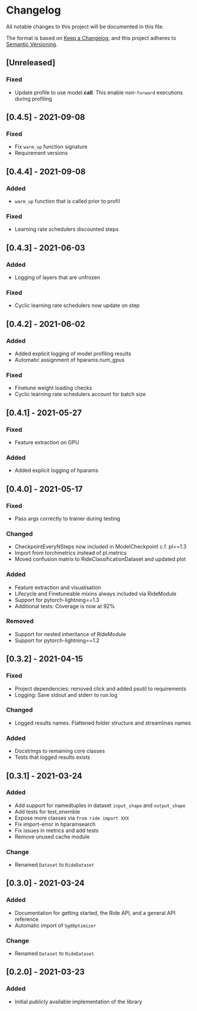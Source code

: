 # Changelog
All notable changes to this project will be documented in this file.

The format is based on [Keep a Changelog](https://keepachangelog.com/en/1.0.0/),
and this project adheres to [Semantic Versioning](https://semver.org/spec/v2.0.0.html).

## [Unreleased]

### Fixed
- Update profile to use model.__call__. This enable non-`forward` executions during profiling

## [0.4.5] - 2021-09-08
### Fixed
- Fix `warm_up` function signature
- Requirement versions


## [0.4.4] - 2021-09-08
### Added
- `warm_up` function that is called prior to profil 

### Fixed
- Learning rate schedulers discounted steps


## [0.4.3] - 2021-06-03
### Added
- Logging of layers that are unfrozen

### Fixed
- Cyclic learning rate schedulers now update on step


## [0.4.2] - 2021-06-02
### Added
- Added explicit logging of model profiling results
- Automatic assignment of hparams.num_gpus

### Fixed
- Finetune weight loading checks
- Cyclic learning rate schedulers account for batch size


## [0.4.1] - 2021-05-27
### Fixed
- Feature extraction on GPU

### Added
- Added explicit logging of hparams


## [0.4.0] - 2021-05-17
### Fixed
- Pass args correctly to trainer during testing

### Changed
- CheckpointEveryNSteps now included in ModelCheckpoint c.f. pl==1.3
- Import from torchmetrics instead of pl.metrics 
- Moved confusion matrix to RideClassificationDataset and updated plot

### Added
- Feature extraction and visualisation
- Lifecycle and Finetuneable mixins always included via RideModule
- Support for pytorch-lightning==1.3
- Additional tests: Coverage is now at 92%

### Removed
- Support for nested inheritance of RideModule
- Support for pytorch-lightning==1.2


## [0.3.2] - 2021-04-15
### Fixed
- Project dependencies: removed click and added psutil to requirements
- Logging: Save stdout and stderr to run.log

### Changed
- Logged results names. Flattened folder structure and streamlines names

### Added
- Docstrings to remaining core classes
- Tests that logged results exists


## [0.3.1] - 2021-03-24
### Added
- Add support for namedtuples in dataset `input_shape` and `output_shape`
- Add tests for test_enemble
- Expose more classes via `from ride import XXX`
- Fix import-error in hparamsearch
- Fix issues in metrics and add tests
- Remove unused cache module

### Change
- Renamed `Dataset` to `RideDataset`


## [0.3.0] - 2021-03-24
### Added
- Documentation for getting started, the Ride API, and a general API reference
- Automatic import of `SgdOptimizer`

### Change
- Renamed `Dataset` to `RideDataset`


## [0.2.0] - 2021-03-23
### Added
- Initial publicly available implementation of the library
